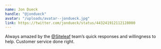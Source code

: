 ```yaml
---
name: Jon Dueck
handle: "@jondueck"
avatar: "/uploads/avatar--jondueck.jpg"
link: https://twitter.com/jondueck/status/443241912112128000
---
```


Always amazed by the [@Siteleaf](https://twitter.com/siteleaf) team’s quick responses and willingness to help. Customer service done right.
